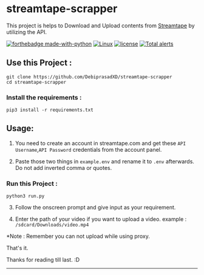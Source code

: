# streamtape-scrapper
 This project is helps to Download and Upload contents from [Streamtape](https://streamtape.com) by utilizing the API.
 
 [![forthebadge made-with-python](http://ForTheBadge.com/images/badges/made-with-python.svg)](https://www.python.org/)
  [![Linux](https://svgshare.com/i/Zhy.svg)](https://svgshare.com/i/Zhy.svg)
[![license](https://img.shields.io/github/license/DebiprasadXD/streamtape-scrapper)](https://github.com/DebiprasadXD/streamtape-scrapper/blob/master/LICENSE)
 [![Total alerts](https://img.shields.io/lgtm/alerts/g/DebiprasadXD/streamtape-downloader.svg?logo=lgtm&logoWidth=18)](https://lgtm.com/projects/g/DebiprasadXD/streamtape-downloader/alerts/)
 
 ## Use this Project :
 ```
 git clone https://github.com/DebiprasadXD/streamtape-scrapper
 cd streamtape-scrapper
 ```
 ### Install the requirements :
 ```
 pip3 install -r requirements.txt
 ```
 
 ## Usage:
 1. You need to create an account in streamtape.com and get these `API Username`,`API Password` credentials from the account panel.

 2. Paste those two things in `example.env` and rename it to `.env` afterwards. Do not add inverted comma or quotes.
 
 ### Run this Project :
```
python3 run.py
```
3. Follow the onscreen prompt and give input as your requirement.

4. Enter the path of your video if you want to upload a video.
 example : `/sdcard/Downloads/video.mp4`



*Note : Remember you can not upload while using proxy.



That's it.

Thanks for reading till last. :D
_ _ _
